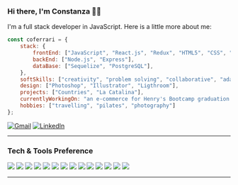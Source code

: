### Hi there, I'm Constanza 👋🏼
I'm a full stack developer in JavaScript. Here is a little more about me:

```javascript 
const coferrari = {
    stack: {
        frontEnd: ["JavaScript", "React.js", "Redux", "HTML5", "CSS", "SASS", "LESS"],
        backEnd: ["Node.js", "Express"],
        dataBase: ["Sequelize", "PostgreSQL"],
    },
    softSkills: ["creativity", "problem solving", "collaborative", "adaptability", "commitment", "communication"],
    design: ["Photoshop", "Illustrator", "Ligthroom"],
    projects: ["Countries", "La Catalina"],
    currentlyWorkingOn: "an e-commerce for Henry's Bootcamp graduation project",
    hobbies: ["travelling", "pilates", "photography"]
};
```

[![Gmail](https://img.shields.io/badge/-GMAIL-D14836?style=for-the-badge&logo=gmail&logoColor=white)](mailto:ferrariconstanza@gmail.com)
[![LinkedIn](https://img.shields.io/badge/-LINKEDIN-0077B5?style=for-the-badge&logo=linkedin&logoColor=white)](https://www.linkedin.com/in/constanzaferrari/)

---

### Tech & Tools Preference

<img src = "https://img.shields.io/badge/-JavaScript-eed718?style=flat&logo=javascript&logoColor=ffffff"> <img src = "https://img.shields.io/badge/-React-61DAFB?style=flat-square&logo=react&logoColor=ffffff">
<img src="https://img.shields.io/badge/-Node.js-3C873A?style=flat&logo=Node.js&logoColor=white">
<img src="https://img.shields.io/badge/-Express.js-787878?style=flat">
<img src="https://img.shields.io/badge/-PostgreSQL-336791?style=flat-square&logo=postgresql">
<img src="http://img.shields.io/badge/-Git-F1502F?style=flat&logo=git&logoColor=FFFFFF">
<img src="http://img.shields.io/badge/-Github-000000?style=flat&logo=github&logoColor=FFFFFF">
<img src="http://img.shields.io/badge/-VS%20Code-007ACC?style=flat&logo=visual%20studio%20code&logoColor=white">
<img src="https://img.shields.io/badge/-HTML5-E34F26?style=flat&logo=html5&logoColor=white">
<img src="https://img.shields.io/badge/-CSS3-1572B6?style=flat&logo=css3&logoColor=white">
<img src="https://img.shields.io/badge/-Bootstrap-563D7C?style=flat&logo=bootstrap&logoColor=white">
<img src="https://img.shields.io/badge/-Sass-cc6699?style=flat&logo=sass&logoColor=ffffff">
<img src="https://img.shields.io/badge/-TypeScript-007ACC?style=flat-square&logo=typescript">
<img src="https://img.shields.io/badge/-npm-CB3837?style=flat-square&logo=npm">


---

<!--
**coferrari/coferrari** is a ✨ _special_ ✨ repository because its `README.md` (this file) appears on your GitHub profile.

Here are some ideas to get you started:

- 🔭 I’m currently working on ...
- 🌱 I’m currently learning ...
- 👯 I’m looking to collaborate on ...
- 🤔 I’m looking for help with ...
- 💬 Ask me about ...
- 📫 How to reach me: ...
- 😄 Pronouns: ...
- ⚡ Fun fact: ...
-->
